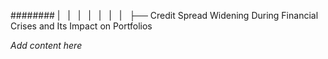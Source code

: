 ######## |   |   |   |   |   |   |   ├── Credit Spread Widening During Financial Crises and Its Impact on Portfolios

*Add content here*